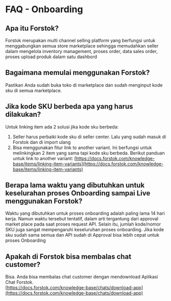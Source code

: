 # FAQ - Onboarding



## Apa itu Forstok?

Forstok merupakan multi channel selling platform yang berfungsi untuk menggabungkan semua store marketplace sehingga memudahkan seller dalam mengelola inventory management, proses order, data sales order, proses upload produk dalam satu dashbord

## Bagaimana memulai menggunakan Forstok?

Pastikan Anda sudah buka toko di marketplace dan sudah menginput kode sku di semua marketplace.

## Jika kode SKU berbeda apa yang harus dilakukan?

Untuk linking item ada 2 solusi jika kode sku berbeda:

1. Seller harus perbaiki kode sku di seller center. Lalu yang sudah masuk di Forstok dan di import ulang
2. Bisa menggunakan fitur link to another variant. Ini berfungsi untuk melinkingkan 2 item yang sama tapi kode sku berbeda. Berikut panduan untuk link to another variant: [https://docs.forstok.com/knowledge-base/items/linking-item-variants](https://docs.forstok.com/knowledge-base/items/linking-item-variants)

## Berapa lama waktu yang dibutuhkan untuk keselurahan proses Onboarding sampai Live menggunakan Forstok? 

Waktu yang dibutuhkan untuk proses onboarding adalah paling lama 14 hari kerja. Namun waktu tersebut tentatif, dalam arti tergantung dari approval market place pada saat proses request API. Selain itu, jumlah kode/nomor SKU juga sangat mempengaruhi keseluruhan proses onboarding. Jika kode sku sudah sama semua dan API sudah di Approval bisa lebih cepat untuk proses Onboarding

## Apakah di Forstok bisa membalas chat customer?

Bisa. Anda bisa membalas chat customer dengan mendownload Aplikasi Chat Forstok.   
[https://docs.forstok.com/knowledge-base/chats/download-app](https://docs.forstok.com/knowledge-base/chats/download-app)

